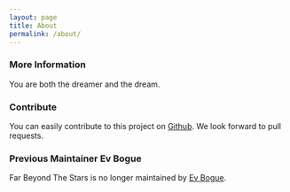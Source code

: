```yaml
---
layout: page
title: About
permalink: /about/
---
```


### More Information

You are both the dreamer and the dream.

### Contribute

You can easily contribute to this project on <a href="https://github.com/sunnankar/farbeyondthestars">Github</a>. We look forward to pull requests.

### Previous Maintainer Ev Bogue

Far Beyond The Stars is no longer maintained by <a href="http://evbogue.com/">Ev Bogue</a>.

